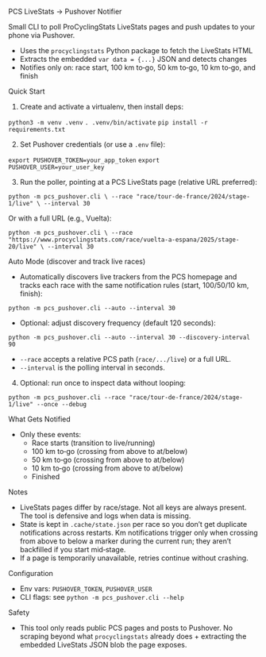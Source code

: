 PCS LiveStats → Pushover Notifier

Small CLI to poll ProCyclingStats LiveStats pages and push updates to your phone via Pushover.

- Uses the `procyclingstats` Python package to fetch the LiveStats HTML
- Extracts the embedded `var data = {...}` JSON and detects changes
- Notifies only on: race start, 100 km to‑go, 50 km to‑go, 10 km to‑go, and finish

Quick Start

1) Create and activate a virtualenv, then install deps:

`python3 -m venv .venv`
`. .venv/bin/activate`
`pip install -r requirements.txt`

2) Set Pushover credentials (or use a `.env` file):

`export PUSHOVER_TOKEN=your_app_token`
`export PUSHOVER_USER=your_user_key`

3) Run the poller, pointing at a PCS LiveStats page (relative URL preferred):

`python -m pcs_pushover.cli \
  --race "race/tour-de-france/2024/stage-1/live" \
  --interval 30`

Or with a full URL (e.g., Vuelta):

`python -m pcs_pushover.cli \
  --race "https://www.procyclingstats.com/race/vuelta-a-espana/2025/stage-20/live" \
  --interval 30`

Auto Mode (discover and track live races)

- Automatically discovers live trackers from the PCS homepage and tracks each race with the same notification rules (start, 100/50/10 km, finish):

`python -m pcs_pushover.cli --auto --interval 30`

- Optional: adjust discovery frequency (default 120 seconds):

`python -m pcs_pushover.cli --auto --interval 30 --discovery-interval 90`

- `--race` accepts a relative PCS path (`race/.../live`) or a full URL.
- `--interval` is the polling interval in seconds.

4) Optional: run once to inspect data without looping:

`python -m pcs_pushover.cli --race "race/tour-de-france/2024/stage-1/live" --once --debug`

What Gets Notified

- Only these events:
  - Race starts (transition to live/running)
  - 100 km to‑go (crossing from above to at/below)
  - 50 km to‑go (crossing from above to at/below)
  - 10 km to‑go (crossing from above to at/below)
  - Finished

Notes

- LiveStats pages differ by race/stage. Not all keys are always present. The tool is defensive and logs when data is missing.
- State is kept in `.cache/state.json` per race so you don’t get duplicate notifications across restarts. Km notifications trigger only when crossing from above to below a marker during the current run; they aren’t backfilled if you start mid‑stage.
- If a page is temporarily unavailable, retries continue without crashing.

Configuration

- Env vars: `PUSHOVER_TOKEN`, `PUSHOVER_USER`
- CLI flags: see `python -m pcs_pushover.cli --help`

Safety

- This tool only reads public PCS pages and posts to Pushover. No scraping beyond what `procyclingstats` already does + extracting the embedded LiveStats JSON blob the page exposes.
